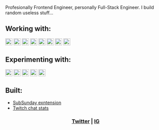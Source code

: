 Profesionally Frontend Engineer, personally Full-Stack Engineer. I build random useless stuff...

## Working with:

[<img src="https://img.shields.io/badge/TypeScript-282C34?logo=typescript" alt="TypeScript logo" title="TypeScript" height="22" />][anch]
[<img src="https://img.shields.io/badge/React-282C34?logo=react" alt="React logo" title="React" height="22" />][anch]
[<img src="https://img.shields.io/badge/NextJS-282C34?logo=next.js" alt="NextJS logo" title="NextJS" height="22" />][anch]
[<img src="https://img.shields.io/badge/Tailwind-282C34?logo=tailwind-css" alt="Tailwind logo" title="Tailwind" height="22" />][anch]
[<img src="https://img.shields.io/badge/AWS-282C34?logo=amazon" alt="AWS logo" title="AWS" height="22" />][anch]
[<img src="https://img.shields.io/badge/Google Cloud-282C34?logo=googlecloud" alt="GCP logo" title="GCP" height="22" />][anch]
[<img src="https://img.shields.io/badge/Prisma-282C34?logo=prisma" alt="Prisma logo" title="Prisma" height="22" />][anch]
[<img src="https://img.shields.io/badge/Cypress-282C34?logo=cypress" alt="Cypress logo" title="Cypress" height="22" />][anch]

## Experimenting with:

[<img src="https://img.shields.io/badge/Go-282C34?logo=go" alt="Go logo" title="Go" height="22" />][anch]
[<img src="https://img.shields.io/badge/Python-282C34?logo=python" alt="Python logo" title="Python" height="22" />][anch]
[<img src="https://img.shields.io/badge/tRPC-282C34?logo=trpc" alt="tRPC logo" title="tRPC" height="22" />][anch]
[<img src="https://img.shields.io/badge/ReactQuery-282C34?logo=reactquery" alt="ReactQuery logo" title="ReactQuery" height="22" />][anch]
[<img src="https://img.shields.io/badge/GraphQL-282C34?logo=graphql" alt="GraphQL logo" title="GraphQL" height="22" />][anch]

## Built:

- [SubSunday exntension](https://chrome.google.com/webstore/detail/sub-sunday/lkbimmhegcbgjpnepmcclangpidneggj?hl=en&authuser=0)
- [Twitch chat stats](https://www.behind.chat/1082513430)

<h3 align="center">
  <a href="https://twitter.com/oneknowd" target="_blank">Twitter</a> | <a href="https://instagram.com/node.one" target="_blank">IG</a>
</h3>

[anch]: #bonjour--
